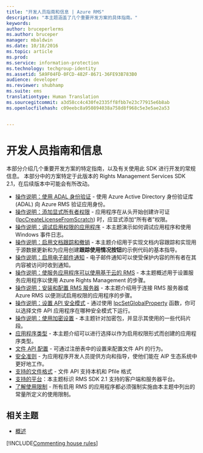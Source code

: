 ```yaml
---
title: "开发人员指南和信息 | Azure RMS"
description: "本主题涵盖了几个重要开发方案的具体指南。"
keywords: 
author: bruceperlerms
ms.author: bruceper
manager: mbaldwin
ms.date: 10/18/2016
ms.topic: article
ms.prod: 
ms.service: information-protection
ms.technology: techgroup-identity
ms.assetid: 5A9F04FD-0FCD-482F-8671-36FE93B783B0
audience: developer
ms.reviewer: shubhamp
ms.suite: ems
translationtype: Human Translation
ms.sourcegitcommit: a3d58cc4c430fe2335ff8fbb7e23c77915e6b8ab
ms.openlocfilehash: c09eebc8a950894038a758d8f968c5e3e5ae2a53


---
```


# <a name="developer-guidance-and-information"></a>开发人员指南和信息

本部分介绍几个重要开发方案的特定指南，以及有关使用此 SDK 进行开发的常规信息。 本部分中的方案特定于此版本的 Rights Management Services SDK 2.1，在后续版本中可能会有所改动。
- [操作说明：使用 ADAL 身份验证](how-to-use-adal-authentication.md) - 使用 Azure Active Directory 身份验证库 (ADAL) 向 Azure RMS 验证应用身份。
- [操作说明：添加显式所有者权限](add-explicit-owner-rights.md) - 应用程序在从头开始创建许可证 ([IpcCreateLicenseFromScratch](https://msdn.microsoft.com/library/hh535256.aspx)) 时，应显式添加“所有者”权限。
- [操作说明：调试启用权限的应用程序](debugging-applications-that-use-ad-rms.md) - 本主题演示如何调试应用程序和使用 Windows 事件日志。
- [操作说明：启用文档跟踪和撤销](tracking-content.md) - 本主题介绍用于实现文档内容跟踪和实现用于源数据更新和为应用创建**跟踪使用情况按钮**的示例代码的基本指导。
- [操作说明：启用电子邮件通知](how-to-enable-email-notification.md) - 电子邮件通知可以使受保护内容的所有者在其内容被访问时收到通知。
- [操作说明：使服务应用程序可以使用基于云的 RMS](how-to-use-file-api-with-aadrm-cloud.md) - 本主题概述用于设置服务应用程序以使用 Azure Rights Management 的步骤。
- [操作说明：安装和配置 RMS 服务器](how-to-install-and-configure-an-rms-server.md) - 本主题介绍用于连接 RMS 服务器或 Azure RMS 以便测试启用权限的应用程序的步骤。
- [操作说明：设置 API 安全模式](setting-the-api-security-mode-api-mode.md) - 通过使用 [IpcSetGlobalProperty](https://msdn.microsoft.com/library/hh535270.aspx) 函数，你可以选择文件 API 应用程序在哪种安全模式下运行。
- [操作说明：使用加密设置](working-with-encryption.md) - 本主题针对加密包，并显示其使用的一些代码片段。
- [应用程序类型](application-types.md) - 本主题介绍可以进行选择以作为启用权限形式而创建的应用程序类型。
- [文件 API 配置](file-api-configuration.md) - 可通过注册表中的设置来配置文件 API 的行为。
- [安全准则](security-guidelines.md) - 为应用程序开发人员提供方向和指导，使他们能在 AIP 生态系统中更好地工作。
- [支持的文件格式](supported-file-formats.md) - 文件 API 支持本机和 Pfile 格式
- [支持的平台](supported-platforms.md)：本主题标识 RMS SDK 2.1 支持的客户端和服务器平台。
- [了解使用限制](understanding-usage-restrictions.md) - 所有启用 RMS 的应用程序都必须强制实施由本主题中列出的常量所定义的使用限制。

 
## <a name="related-topics"></a>相关主题
* [概述](ad-rms-overview.md)

[!INCLUDE[Commenting house rules](../includes/houserules.md)]


<!--HONumber=Nov16_HO4-->


